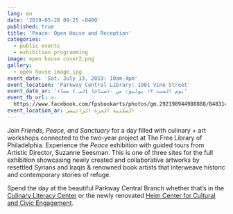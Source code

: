 ```yaml
---
lang: en
date: '2019-05-28 09:25 -0400'
published: true
title: 'Peace: Open House and Reception'
categories:
  - public events
  - exhibition programming
image: open house cover2.png
gallery:
  - open house image.jpg
event_date: 'Sat. July 13, 2019: 10am-4pm'
event_location: 'Parkway Central Library: 1901 Vine Street'
event_date_ar: 'يوم السبت ١٣ يوليو: من ١٠صباحا إلى ٤ مساء'
event_fb_url: >-
  https://www.facebook.com/fpsbookarts/photos/gm.292198944988888/848314058855298/?type=3&theater
event_location_ar: المكتبة الحرة الرائيسي
---
```

Join _Friends, Peace, and Sanctuary_ for a day filled with culinary + art workshops connected to the two-year project at The Free Library of Philadelphia. Experience the _Peace_ exhibition with guided tours from Artistic Director, Suzanne Seesman. This is one of three sites for the full exhibition showcasing newly created and collaborative artworks by resettled Syrians and Iraqis & renowned book artists that interweave historic and contemporary stories of refuge. 

Spend the day at the beautiful Parkway Central Branch whether that’s in the [Culinary Literacy Center](https://libwww.freelibrary.org/programs/culinary/) or the newly renovated [Heim Center for Cultural and Civic Engagement](https://libwww.freelibrary.org/blog/post/3712).
